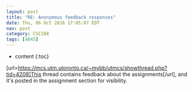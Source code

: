 ```yaml
---
layout: post
title: "RE: Anonymous feedback responses"
date: Thu, 06 Oct 2016 17:05:07 EDT
nav: post
category: CSC108
tags: [4045]
---
```


* content
{:toc}

[url=https://mcs.utm.utoronto.ca/~mybb/utmcs/showthread.php?tid=4208]This thread contains feedback about the assignments[/url], and it's posted in the assignment section for visibility.
<!-- more -->
<p></p>
